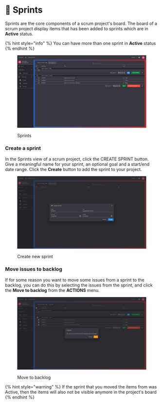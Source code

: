 # 🎯 Sprints

Sprints are the core components of a scrum project's board. The board of a scrum project display items that has been added to sprints which are in **Active** status.

{% hint style="info" %}
You can have more than one sprint in **Active** status
{% endhint %}

<figure><img src="../../.gitbook/assets/sprints.png" alt=""><figcaption><p>Sprints</p></figcaption></figure>

### Create a sprint

In the Sprints view of a scrum project, click the CREATE SPRINT button. Give a meaningful name for your sprint, an optional goal and a start/end date range. Click the **Create** button to add the sprint to your project.

<figure><img src="../../.gitbook/assets/create-new-sprint.png" alt=""><figcaption><p>Create new sprint</p></figcaption></figure>

### Move issues to backlog

If for some reason you want to move some issues from a sprint to the backlog, you can do this by selecting the issues from the sprint, and click the **Move to backlog** from the **ACTIONS** menu.

<figure><img src="../../.gitbook/assets/move-to-backlog.png" alt=""><figcaption><p>Move to backlog</p></figcaption></figure>

{% hint style="warning" %}
If the sprint that you moved the items from was Active, then the items will also not be visible anymore in the project's board
{% endhint %}
